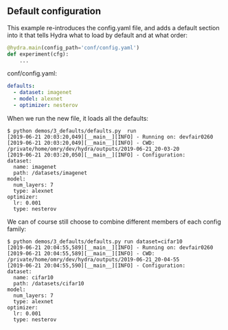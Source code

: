 ## Default configuration
This example re-introduces the config.yaml file, and adds a default section into it that tells
Hydra what to load by default and at what order:

```python
@hydra.main(config_path='conf/config.yaml')
def experiment(cfg):
    ...
```

conf/config.yaml:
```yaml
defaults:
  - dataset: imagenet
  - model: alexnet
  - optimizer: nesterov
```

When we run the new file, it loads all the defaults:
```text
$ python demos/3_defaults/defaults.py  run
[2019-06-21 20:03:20,049][__main__][INFO] - Running on: devfair0260
[2019-06-21 20:03:20,049][__main__][INFO] - CWD: /private/home/omry/dev/hydra/outputs/2019-06-21_20-03-20
[2019-06-21 20:03:20,050][__main__][INFO] - Configuration:
dataset:
  name: imagenet
  path: /datasets/imagenet
model:
  num_layers: 7
  type: alexnet
optimizer:
  lr: 0.001
  type: nesterov
```

We can of course still choose to combine different members of each config family:
```text
$ python demos/3_defaults/defaults.py run dataset=cifar10
[2019-06-21 20:04:55,589][__main__][INFO] - Running on: devfair0260
[2019-06-21 20:04:55,589][__main__][INFO] - CWD: /private/home/omry/dev/hydra/outputs/2019-06-21_20-04-55
[2019-06-21 20:04:55,590][__main__][INFO] - Configuration:
dataset:
  name: cifar10
  path: /datasets/cifar10
model:
  num_layers: 7
  type: alexnet
optimizer:
  lr: 0.001
  type: nesterov
```